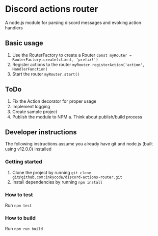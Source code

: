 # Discord actions router
A node.js module for parsing discord messages and evoking action handlers

## Basic usage
1. Use the RouterFactory to create a Router ```const myRouter = RouterFactory.create(client, 'prefix!')```
2. Register actions to the router ```myRouter.registerAction('action', HandlerFunction)```
3. Start the router ```myRouter.start()```

## ToDo
1. Fix the Action decorator for proper usage
2. Implement logging
3. Create sample project
4. Publish the module to NPM
    a. Think about publish/build process

## Developer instructions
The following instructions assume you already have git and node.js (built using v12.0.0) installed

### Getting started
1. Clone the project by running ```git clone git@github.com:inkycode/discord-actions-router.git```
2. Install dependencies by running ```npm install```

### How to test
Run ```npm test```

### How to build
Run ```npm run build```